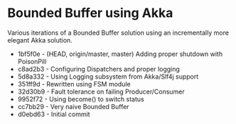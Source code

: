 # Bounded Buffer using Akka

Various iterations of a Bounded Buffer solution using an incrementally
more elegant Akka solution.

* 1bf5f0e - (HEAD, origin/master, master) Adding proper shutdown with PoisonPill
* c8ad2b3 - Configuring Dispatchers and proper logging
* 5d8a332 - Using Logging subsystem from Akka/Slf4j support
* 351ff9d - Rewritten using FSM module
* 32d30b9 - Fault tolerance on failing Producer/Consumer
* 9952f72 - Using become() to switch status
* cc7bb29 - Very naive Bounded Buffer
* d0ebd63 - Initial commit
